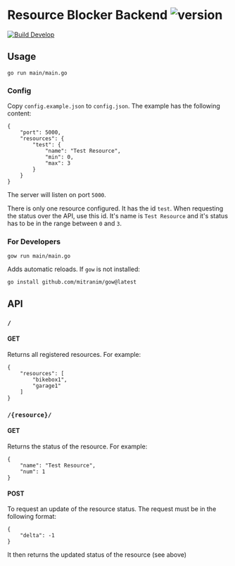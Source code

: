 # Resource Blocker Backend ![version](https://img.shields.io/badge/v0.1.1-blue.svg)

[![Build Develop](https://github.com/cloudsftp/ResourceBlockerBackend/actions/workflows/build.yml/badge.svg?branch=develop)](https://github.com/cloudsftp/ResourceBlockerBackend/actions/workflows/build.yml)

## Usage

```
go run main/main.go
```

### Config

Copy `config.example.json` to `config.json`.
The example has the following content:

```
{
    "port": 5000,
    "resources": {
        "test": {
            "name": "Test Resource",
            "min": 0,
            "max": 3
        }
    }
}
```

The server will listen on port `5000`.

There is only one resource configured.
It has the id `test`.
When requesting the status over the API, use this id.
It's name is `Test Resource` and it's status has to be in the range between `0` and `3`.

### For Developers

```
gow run main/main.go
```

Adds automatic reloads.
If `gow` is not installed:
```
go install github.com/mitranim/gow@latest
```

## API

### `/`

#### GET

Returns all registered resources.
For example:

```
{
    "resources": [
        "bikebox1",
        "garage1"
    ]
}
```

### `/{resource}/`

#### GET

Returns the status of the resource.
For example:

```
{
    "name": "Test Resource",
    "num": 1
}
```

#### POST

To request an update of the resource status.
The request must be in the following format:

```
{
    "delta": -1
}
```

It then returns the updated status of the resource (see above)
